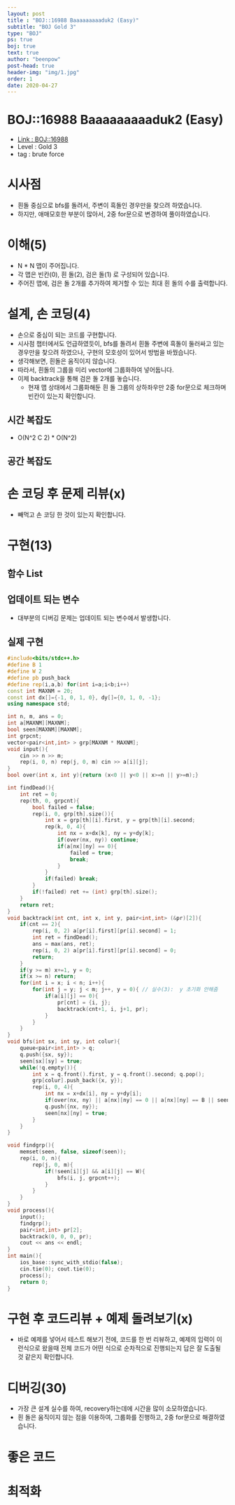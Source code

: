 ```yaml
---
layout: post
title : "BOJ::16988 Baaaaaaaaaduk2 (Easy)"
subtitle: "BOJ Gold 3"
type: "BOJ"
ps: true
boj: true
text: true
author: "beenpow"
post-head: true
header-img: "img/1.jpg"
order: 1
date: 2020-04-27
---
```

# BOJ::16988 Baaaaaaaaaduk2 (Easy)
- [Link : BOJ::16988](https://www.acmicpc.net/problem/16988)
- Level : Gold 3
- tag : brute force

# 시사점
- 흰돌 중심으로 bfs를 돌려서, 주변이 흑돌인 경우만을 찾으려 하였습니다.
- 하지만, 애매모호한 부분이 많아서, 2중 for문으로 변경하여 풀이하였습니다.

# 이해(5)
- N * N 맵이 주어집니다.
- 각 맵은 빈칸(0), 흰 돌(2), 검은 돌(1) 로 구성되어 있습니다.
- 주어진 맵에, 검은 돌 2개를 추가하여 제거할 수 있는 최대 흰 돌의 수를 출력합니다.

# 설계, 손 코딩(4)
- 손으로 중심이 되는 코드를 구현합니다.
- 시사점 챕터에서도 언급하였듯이, bfs를 돌려서 흰돌 주변에 흑돌이 둘러싸고 있는 경우만을 찾으려 하였으나, 구현의 모호성이 있어서 방법을 바꿨습니다.
- 생각해보면, 흰돌은 움직이지 않습니다.
- 따라서, 흰돌의 그룹을 미리 vector에 그룹화하여 넣어둡니다.
- 이제 backtrack을 통해 검은 돌 2개를 놓습니다.
  - 현재 맵 상태에서 그룹화해둔 흰 돌 그룹의 상하좌우만 2중 for문으로 체크하며 빈칸이 있는지 확인합니다.

## 시간 복잡도
- O(N^2 C 2) * O(N^2)

## 공간 복잡도

# 손 코딩 후 문제 리뷰(x)
- 빼먹고 손 코딩 한 것이 있는지 확인합니다.

# 구현(13)

## 함수 List 

## 업데이트 되는 변수
- 대부분의 디버깅 문제는 업데이트 되는 변수에서 발생합니다.

## 실제 구현 

```cpp
#include<bits/stdc++.h>
#define B 1
#define W 2
#define pb push_back
#define rep(i,a,b) for(int i=a;i<b;i++)
const int MAXNM = 20;
const int dx[]={-1, 0, 1, 0}, dy[]={0, 1, 0, -1};
using namespace std;

int n, m, ans = 0;
int a[MAXNM][MAXNM];
bool seen[MAXNM][MAXNM];
int grpcnt;
vector<pair<int,int> > grp[MAXNM * MAXNM];
void input(){
    cin >> n >> m;
    rep(i, 0, n) rep(j, 0, m) cin >> a[i][j];
}
bool over(int x, int y){return (x<0 || y<0 || x>=n || y>=m);}

int findDead(){
    int ret = 0;
    rep(th, 0, grpcnt){
        bool failed = false;
        rep(i, 0, grp[th].size()){
            int x = grp[th][i].first, y = grp[th][i].second;
            rep(k, 0, 4){
                int nx = x+dx[k], ny = y+dy[k];
                if(over(nx, ny)) continue;
                if(a[nx][ny] == 0){
                    failed = true;
                    break;
                }
            }
            if(failed) break;
        }
        if(!failed) ret += (int) grp[th].size();
    }
    return ret;
}
void backtrack(int cnt, int x, int y, pair<int,int> (&pr)[2]){
    if(cnt == 2){
        rep(i, 0, 2) a[pr[i].first][pr[i].second] = 1;
        int ret = findDead();
        ans = max(ans, ret);
        rep(i, 0, 2) a[pr[i].first][pr[i].second] = 0;
        return;
    }
    if(y >= m) x+=1, y = 0;
    if(x >= n) return;
    for(int i = x; i < n; i++){
        for(int j = y; j < m; j++, y = 0){ // 실수(3):  y 초기화 안해줌
            if(a[i][j] == 0){
                pr[cnt] = {i, j};
                backtrack(cnt+1, i, j+1, pr);
            }
        }
    }
}
void bfs(int sx, int sy, int colur){
    queue<pair<int,int> > q;
    q.push({sx, sy});
    seen[sx][sy] = true;
    while(!q.empty()){
        int x = q.front().first, y = q.front().second; q.pop();
        grp[colur].push_back({x, y});
        rep(i, 0, 4){
            int nx = x+dx[i], ny = y+dy[i];
            if(over(nx, ny) || a[nx][ny] == 0 || a[nx][ny] == B || seen[nx][ny]) continue;
            q.push({nx, ny});
            seen[nx][ny] = true;
        }
    }
}

void findgrp(){
    memset(seen, false, sizeof(seen));
    rep(i, 0, n){
        rep(j, 0, m){
            if(!seen[i][j] && a[i][j] == W){
                bfs(i, j, grpcnt++);
            }
        }
    }
}
void process(){
    input();
    findgrp();
    pair<int,int> pr[2];
    backtrack(0, 0, 0, pr);
    cout << ans << endl;
}
int main(){
    ios_base::sync_with_stdio(false);
    cin.tie(0); cout.tie(0);
    process();
    return 0;
}
```

# 구현 후 코드리뷰 + 예제 돌려보기(x)
- 바로 예제를 넣어서 테스트 해보기 전에, 코드를 한 번 리뷰하고, 예제의 입력이 이런식으로 왔을때
  전체 코드가 어떤 식으로 순차적으로 진행되는지 답은 잘 도출될 것 같은지 확인합니다.

# 디버깅(30)
- 가장 큰 설계 실수를 하여, recovery하는데에 시간을 많이 소모하였습니다.
- 흰 돌은 움직이지 않는 점을 이용하여, 그룹화를 진행하고, 2중 for문으로 해결하였습니다.

# 좋은 코드

# 최적화
